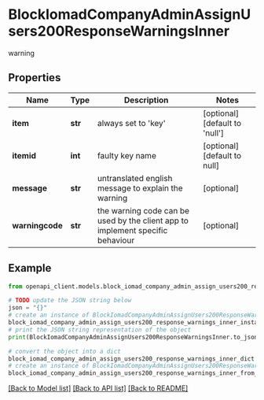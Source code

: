 # BlockIomadCompanyAdminAssignUsers200ResponseWarningsInner

warning

## Properties

Name | Type | Description | Notes
------------ | ------------- | ------------- | -------------
**item** | **str** | always set to &#39;key&#39; | [optional] [default to 'null']
**itemid** | **int** | faulty key name | [optional] [default to null]
**message** | **str** | untranslated english message to explain the warning | [optional] 
**warningcode** | **str** | the warning code can be used by the client app to implement specific behaviour | [optional] 

## Example

```python
from openapi_client.models.block_iomad_company_admin_assign_users200_response_warnings_inner import BlockIomadCompanyAdminAssignUsers200ResponseWarningsInner

# TODO update the JSON string below
json = "{}"
# create an instance of BlockIomadCompanyAdminAssignUsers200ResponseWarningsInner from a JSON string
block_iomad_company_admin_assign_users200_response_warnings_inner_instance = BlockIomadCompanyAdminAssignUsers200ResponseWarningsInner.from_json(json)
# print the JSON string representation of the object
print(BlockIomadCompanyAdminAssignUsers200ResponseWarningsInner.to_json())

# convert the object into a dict
block_iomad_company_admin_assign_users200_response_warnings_inner_dict = block_iomad_company_admin_assign_users200_response_warnings_inner_instance.to_dict()
# create an instance of BlockIomadCompanyAdminAssignUsers200ResponseWarningsInner from a dict
block_iomad_company_admin_assign_users200_response_warnings_inner_from_dict = BlockIomadCompanyAdminAssignUsers200ResponseWarningsInner.from_dict(block_iomad_company_admin_assign_users200_response_warnings_inner_dict)
```
[[Back to Model list]](../README.md#documentation-for-models) [[Back to API list]](../README.md#documentation-for-api-endpoints) [[Back to README]](../README.md)


